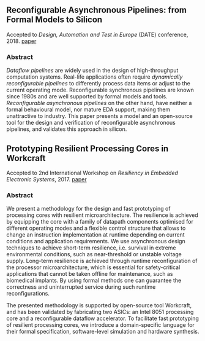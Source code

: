 ## Reconfigurable Asynchronous Pipelines: from Formal Models to Silicon

Accepted to _Design, Automation and Test in Europe_ (DATE) conference, 2018. [paper](https://github.com/allegroCoder/my-papers/blob/master/async-model/async-pipes.pdf)

### Abstract

*Dataflow pipelines* are widely used in the design of high-throughput computation
systems. Real-life applications often require *dynamically reconfigurable pipelines*
to differently process data items or adjust to the current operating mode.
Reconfigurable synchronous pipelines are known since 1980s and are well supported
by formal models and tools. *Reconfigurable asynchronous pipelines* on the other hand,
have neither a formal behavioural model, nor mature EDA support, making them unattractive
to industry. This paper presents a model and an open-source tool for the design and
verification of reconfigurable asynchronous pipelines, and validates this approach in silicon.


## Prototyping Resilient Processing Cores in Workcraft

Accepted to 2nd International Workshop on _Resiliency in Embedded Electronic Systems_, 2017. [paper](https://github.com/allegroCoder/my-papers/blob/master/async-model/workcraft.pdf)

### Abstract

We present a methodology for the design and fast prototyping of processing cores
with resilient microarchitecture. The resilience is achieved by equipping the core
with a family of datapath components optimised for different operating modes and
a flexible control structure that allows to change an instruction implementation
at runtime depending on current conditions and application requirements. We use
asynchronous design techniques to achieve short-term resilience, i.e. survival
in extreme environmental conditions, such as near-threshold or unstable voltage
supply. Long-term resilience is achieved through runtime reconfiguration of the
processor microarchitecture, which is essential for safety-critical applications
that cannot be taken offline for maintenance, such as biomedical implants. By
using formal methods one can guarantee the correctness and uninterrupted service
during such runtime reconfigurations.

The presented methodology is supported by open-source tool Workcraft, and has been
validated by fabricating two ASICs: an Intel 8051 processing core and a reconfigurable
dataflow accelerator. To facilitate fast prototyping of resilient processing cores,
we introduce a domain-specific language for their formal specification, software-level
simulation and hardware synthesis.
